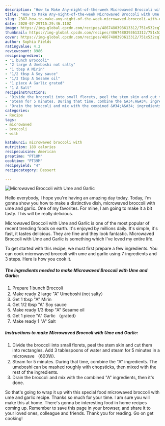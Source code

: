 ```yaml
---
description: "How to Make Any-night-of-the-week Microwaved Broccoli with Ume and Garlic"
title: "How to Make Any-night-of-the-week Microwaved Broccoli with Ume and Garlic"
slug: 2387-how-to-make-any-night-of-the-week-microwaved-broccoli-with-ume-and-garlic
date: 2020-07-29T15:29:46.110Z
image: https://img-global.cpcdn.com/recipes/4867480393613312/751x532cq70/microwaved-broccoli-with-ume-and-garlic-recipe-main-photo.jpg
thumbnail: https://img-global.cpcdn.com/recipes/4867480393613312/751x532cq70/microwaved-broccoli-with-ume-and-garlic-recipe-main-photo.jpg
cover: https://img-global.cpcdn.com/recipes/4867480393613312/751x532cq70/microwaved-broccoli-with-ume-and-garlic-recipe-main-photo.jpg
author: Sophia Fields
ratingvalue: 4.2
reviewcount: 8986
recipeingredient:
- "1 bunch Broccoli"
- "2 large A Umeboshi not salty"
- "1 tbsp A Mirin"
- "1/2 tbsp A Soy sauce"
- "1/3 tbsp A Sesame oil"
- "1 piece A Garlic grated"
- "1 A Salt"
recipeinstructions:
- "Divide the broccoli into small florets, peel the stem skin and cut them into rectangles. Add 3 tablespoons of water and steam for 5 minutes in a microwave （600W)."
- "Steam for 5 minutes. During that time, combine the &#34;A&#34; ingredients. The umeboshi can be mashed roughly with chopsticks, then mixed with the rest of the ingredients."
- "Drain the broccoli and mix with the combined &#34;A&#34; ingredients, then it&#39;s done."
categories:
- Recipe
tags:
- microwaved
- broccoli
- with

katakunci: microwaved broccoli with 
nutrition: 188 calories
recipecuisine: American
preptime: "PT18M"
cooktime: "PT39M"
recipeyield: "4"
recipecategory: Dessert

---
```



![Microwaved Broccoli with Ume and Garlic](https://img-global.cpcdn.com/recipes/4867480393613312/751x532cq70/microwaved-broccoli-with-ume-and-garlic-recipe-main-photo.jpg)

Hello everybody, I hope you're having an amazing day today. Today, I'm gonna show you how to make a distinctive dish, microwaved broccoli with ume and garlic. One of my favorites. For mine, I am going to make it a bit tasty. This will be really delicious.

Microwaved Broccoli with Ume and Garlic is one of the most popular of recent trending foods on earth. It's enjoyed by millions daily. It's simple, it's fast, it tastes delicious. They are fine and they look fantastic. Microwaved Broccoli with Ume and Garlic is something which I've loved my entire life.




To get started with this recipe, we must first prepare a few ingredients. You can cook microwaved broccoli with ume and garlic using 7 ingredients and 3 steps. Here is how you cook it.

<!--inarticleads1-->

##### The ingredients needed to make Microwaved Broccoli with Ume and Garlic:

1. Prepare 1 bunch Broccoli
1. Make ready 2 large &#34;A&#34; Umeboshi (not salty）
1. Get 1 tbsp &#34;A&#34; Mirin
1. Get 1/2 tbsp &#34;A&#34; Soy sauce
1. Make ready 1/3 tbsp &#34;A&#34; Sesame oil
1. Get 1 piece &#34;A&#34; Garlic （grated）
1. Make ready 1 &#34;A&#34; Salt




<!--inarticleads2-->

##### Instructions to make Microwaved Broccoli with Ume and Garlic:

1. Divide the broccoli into small florets, peel the stem skin and cut them into rectangles. Add 3 tablespoons of water and steam for 5 minutes in a microwave （600W).
1. Steam for 5 minutes. During that time, combine the &#34;A&#34; ingredients. The umeboshi can be mashed roughly with chopsticks, then mixed with the rest of the ingredients.
1. Drain the broccoli and mix with the combined &#34;A&#34; ingredients, then it&#39;s done.




So that's going to wrap it up with this special food microwaved broccoli with ume and garlic recipe. Thanks so much for your time. I am sure you will make this at home. There's gonna be interesting food in home recipes coming up. Remember to save this page in your browser, and share it to your loved ones, colleague and friends. Thank you for reading. Go on get cooking!
